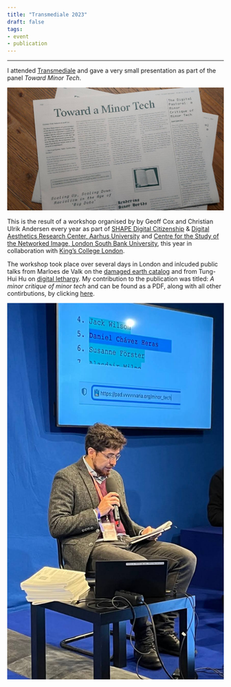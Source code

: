 ```yaml
---
title: "Transmediale 2023"
draft: false
tags:
- event
- publication
---
```

---

I attended [Transmediale](https://2023.transmediale.de/en) and gave a very small presentation as part of the panel *Toward Minor Tech*.

[![Towards a Minor Tech Newspaper](assets/images/minor_tech_news.jpeg)](https://darc.au.dk/fileadmin/DARC/newspapers/toward-a-minor-tech-online-sm.pdf)

This is the result of a workshop organised by by Geoff Cox and Christian Ulrik Andersen every year as part of [SHAPE Digital Citizenship](https://shape.au.dk/en/) & [Digital Aesthetics Research Center, Aarhus University](https://darc.au.dk/) and [Centre for the Study of the Networked Image, London South Bank University](https://www.centreforthestudyof.net/), this year in collaboration with [King’s College London](https://www.kcl.ac.uk/). 

The workshop took place over several days in London and inlcuded public talks from Marloes de Valk on the [damaged earth catalog](https://damaged.bleu255.com/) and from Tung-Hui Hu on [digital lethargy](https://thephotographersgallery.org.uk/whats-on/talk-digital-lethargy).
My contribution to the publication was titled: *A minor critique of minor tech* and can be found as a PDF, along with all other contirbutions, by clicking [here](https://darc.au.dk/fileadmin/DARC/newspapers/toward-a-minor-tech-online-sm.pdf).

![minor tech panel](assets/images/minor_tech_panel.jpeg)
